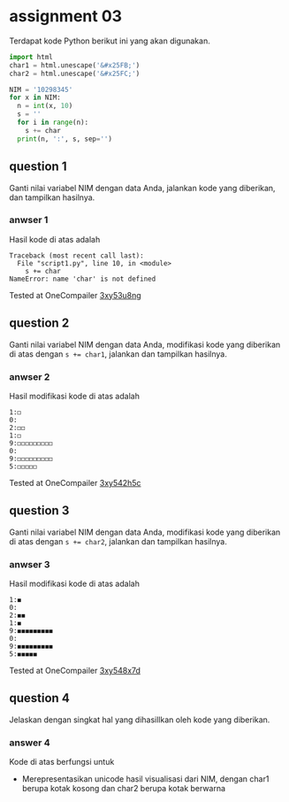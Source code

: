 # assignment 03
Terdapat kode Python berikut ini yang akan digunakan.
```python
import html
char1 = html.unescape('&#x25FB;')
char2 = html.unescape('&#x25FC;')

NIM = '10298345'
for x in NIM:
  n = int(x, 10)
  s = ''
  for i in range(n):
    s += char
  print(n, ':', s, sep='')
```

## question 1
Ganti nilai variabel NIM dengan data Anda, jalankan kode yang diberikan, dan tampilkan hasilnya.

### anwser 1
Hasil kode di atas adalah
```
Traceback (most recent call last):
  File "script1.py", line 10, in <module>
    s += char
NameError: name 'char' is not defined
```
Tested at OneCompailer [3xy53u8ng](https://onecompiler.com/python/3xy53u8ng)

## question 2
Ganti nilai variabel NIM dengan data Anda, modifikasi kode yang diberikan di atas dengan `s += char1`, jalankan dan tampilkan hasilnya.

### anwser 2
Hasil modifikasi kode di atas adalah
```
1:◻
0:
2:◻◻
1:◻
9:◻◻◻◻◻◻◻◻◻
0:
9:◻◻◻◻◻◻◻◻◻
5:◻◻◻◻◻
```
Tested at OneCompailer [3xy542h5c](https://onecompiler.com/python/3xy542h5c)

## question 3
Ganti nilai variabel NIM dengan data Anda, modifikasi kode yang diberikan di atas dengan `s += char2`, jalankan dan tampilkan hasilnya.

### anwser 3
Hasil modifikasi kode di atas adalah
```
1:◼
0:
2:◼◼
1:◼
9:◼◼◼◼◼◼◼◼◼
0:
9:◼◼◼◼◼◼◼◼◼
5:◼◼◼◼◼
```
Tested at OneCompailer [3xy548x7d](https://onecompiler.com/python/3xy548x7d)

## question 4
Jelaskan dengan singkat hal yang dihasillkan oleh kode yang diberikan.

### answer 4
Kode di atas berfungsi untuk
+ Merepresentasikan unicode hasil visualisasi dari NIM, dengan char1 berupa kotak kosong dan char2 berupa kotak berwarna
